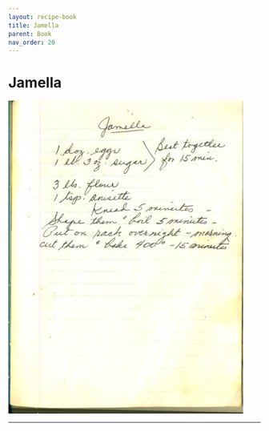 ```yaml
---
layout: recipe-book
title: Jamella
parent: Book
nav_order: 20
---
```


# Jamella
![Jamella](/recipe-images/pages/page-20.jpg)

---
